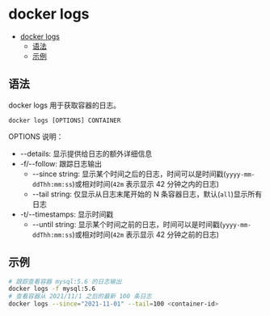 # docker logs

- [docker logs](#docker-logs)
  - [语法](#语法)
  - [示例](#示例)

## 语法

docker logs 用于获取容器的日志。

`docker logs [OPTIONS] CONTAINER`

OPTIONS 说明：

- --details: 显示提供给日志的额外详细信息
- -f/--follow: 跟踪日志输出
  - --since string: 显示某个时间之后的日志，时间可以是时间戳(`yyyy-mm-ddThh:mm:ss`)或相对时间(`42m` 表示显示 42 分钟之内的日志)
  - --tail string: 仅显示从日志末尾开始的 N 条容器日志，默认(`all`)显示所有日志
- -t/--timestamps: 显示时间戳
  - --until string: 显示某个时间之前的日志，时间可以是时间戳(`yyyy-mm-ddThh:mm:ss`)或相对时间(`42m` 表示显示 42 分钟之前的日志)

## 示例

```sh
# 跟踪查看容器 mysql:5.6 的日志输出
docker logs -f mysql:5.6
# 查看容器从 2021/11/1 之后的最新 100 条日志
docker logs --since="2021-11-01" --tail=100 <container-id>
```
